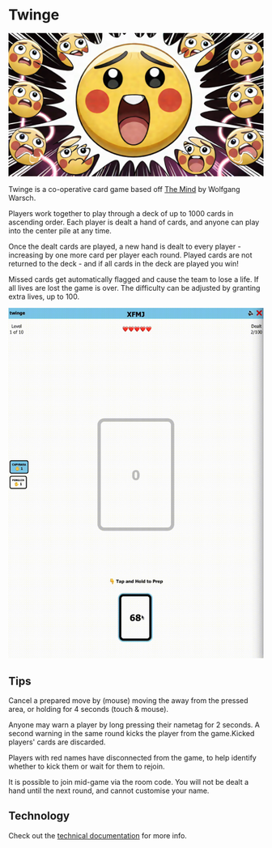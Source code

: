 # Twinge
![cover_art](./docs/cover_art.png)

Twinge is a co-operative card game based off [The Mind](https://boardgamegeek.com/boardgame/244992/the-mind) by Wolfgang Warsch.

Players work together to play through a deck of up to 1000 cards in ascending order. Each player is dealt a hand of cards, and anyone can play into the center pile at any time.

Once the dealt cards are played, a new hand is dealt to every player - increasing by one more card per player each round. Played cards are not returned to the deck - and if all cards in the deck are played you win!

Missed cards get automatically flagged and cause the team to lose a life. If all lives are lost the game is over. The difficulty can be adjusted by granting extra lives, up to 100.

![gameplay](./docs/gameplay.gif)

## Tips
Cancel a prepared move by (mouse) moving the away from the pressed area, or holding for 4 seconds (touch & mouse).

Anyone may warn a player by long pressing their nametag for 2 seconds. A second warning in the same round kicks the player from the game.Kicked players' cards are discarded.

Players with red names have disconnected from the game, to help identify whether to kick them or wait for them to rejoin.

It is possible to join mid-game via the room code. You will not be dealt a hand until the next round, and cannot customise your name.

## Technology
Check out the [technical documentation](./docs/README.md) for more info.